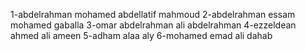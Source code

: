 1-abdelrahman mohamed abdellatif mahmoud 
2-abdelrahman essam mohamed gaballa 
3-omar abdelrahman ali abdelrahman
4-ezzeldean ahmed ali ameen
5-adham alaa aly 
6-mohamed emad ali dahab
